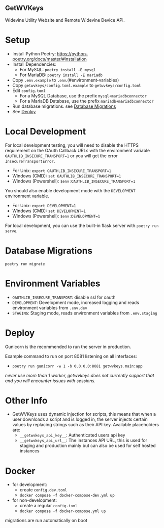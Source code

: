 ## GetWVKeys

Widevine Utility Website and Remote Widevine Device API.

# Setup

-   Install Python Poetry: https://python-poetry.org/docs/master/#installation
-   Install Dependencies:
    -   For MySQL: `poetry install -E mysql`
    -   For MariaDB: `poetry install -E mariadb`
-   Copy `.env.example` to `.env`.(#environment-variables)
-   Copy `getwvkeys/config.toml.example` to `getwvkeys/config.toml`
-   Edit `config.toml`
    -   For a MySQL Database, use the prefix `mysql+mariadbconnector`
    -   For a MariaDB Database, use the prefix `mariadb+mariadbconnector`
-   Run database migrations. see [Database Migrations](#database-migrations)
-   See [Deploy](#deploy)

# Local Development

For local development testing, you will need to disable the HTTPS requirement on the OAuth Callback URLs
with the environment variable `OAUTHLIB_INSECURE_TRANSPORT=1` or you will get the error `InsecureTransportError`.

-   For Unix: `export OAUTHLIB_INSECURE_TRANSPORT=1`
-   Windows (CMD): `set OAUTHLIB_INSECURE_TRANSPORT=1`
-   Windows (Powershell): `$env:OAUTHLIB_INSECURE_TRANSPORT=1`

You should also enable development mode with the `DEVELOPMENT` environment variable.

-   For Unix: `export DEVELOPMENT=1`
-   Windows (CMD): `set DEVELOPMENT=1`
-   Windows (Powershell): `$env:DEVELOPMENT=1`

For local development, you can use the built-in flask server with `poetry run serve`.

# Database Migrations

`poetry run migrate`

# Environment Variables

-   `OAUTHLIB_INSECURE_TRANSPORT`: disable ssl for oauth
-   `DEVELOPMENT`: Development mode, increased logging and reads environment variables from `.env.dev`
-   `STAGING`: Staging mode, reads environment variables from `.env.staging`

# Deploy

Gunicorn is the recommended to run the server in production.

Example command to run on port 8081 listening on all interfaces:

-   `poetry run gunicorn -w 1 -b 0.0.0.0:8081 getwvkeys.main:app`

_never use more than 1 worker, getwvkeys does not currently support that and you will encounter issues with sessions._

# Other Info

-   GetWVKeys uses dynamic injection for scripts, this means that when a user downloads a script and is logged in, the server injects certain values by replacing strings such as their API key. Available placeholders are:
    -   `__getwvkeys_api_key__`: Authenticated users api key
    -   `__getwvkeys_api_url__`: The instances API URL, this is used for staging and production mainly but can also be used for self hosted instances


# Docker
- for development:
    - create `config.dev.toml`
    - `docker compose -f docker-compose-dev.yml up`
- for non-development:
    - create a regular `config.toml`
    - `docker compose -f docker-compose.yml up`

migrations are run automatically on boot